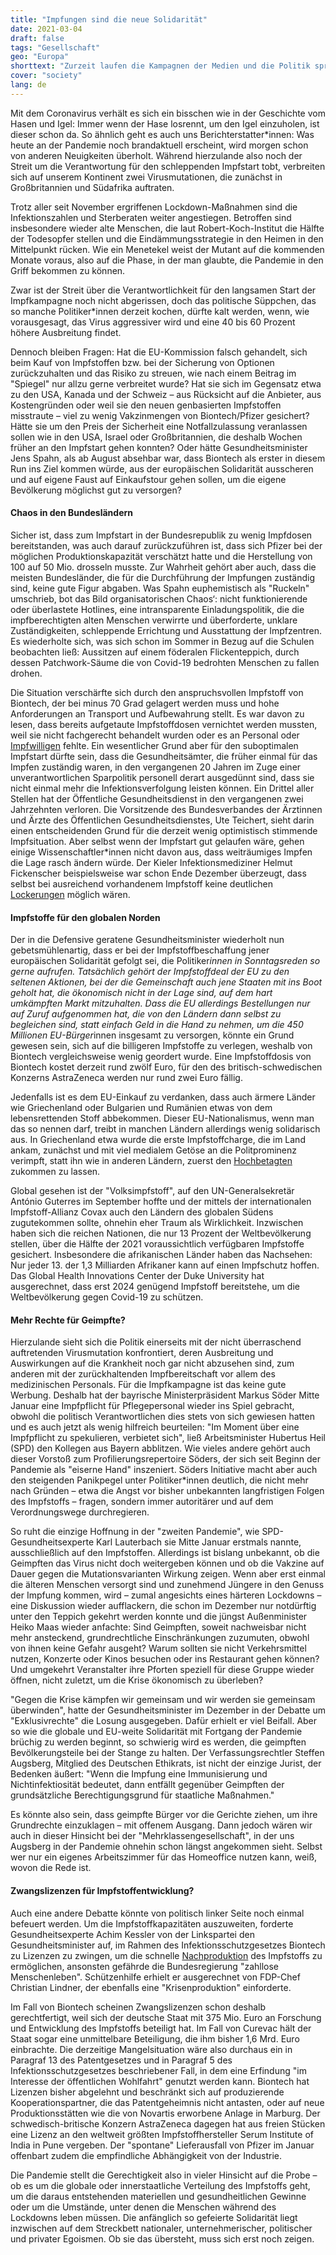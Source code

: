 ```yaml
---
title: "Impfungen sind die neue Solidarität"
date: 2021-03-04
draft: false
tags: "Gesellschaft"
geo: "Europa"
shorttext: "Zurzeit laufen die Kampagnen der Medien und die Politik springt auf. Wer geimpft ist darf wieder Mensch sein, andere sind die neuen Unmenschen."
cover: "society"
lang: de
---
```


Mit dem Coronavirus verhält es sich ein bisschen wie in der Geschichte vom Hasen und Igel: Immer wenn der Hase losrennt, um den Igel einzuholen, ist dieser schon da. So ähnlich geht es auch uns Berichterstatter*innen: Was heute an der Pandemie noch brandaktuell erscheint, wird morgen schon von anderen Neuigkeiten überholt. Während hierzulande also noch der Streit um die Verantwortung für den schleppenden Impfstart tobt, verbreiten sich auf unserem Kontinent zwei Virusmutationen, die zunächst in Großbritannien und Südafrika auftraten.

Trotz aller seit November ergriffenen Lockdown-Maßnahmen sind die Infektionszahlen und Sterberaten weiter angestiegen. Betroffen sind insbesondere wieder alte Menschen, die laut Robert-Koch-Institut die Hälfte der Todesopfer stellen und die Eindämmungsstrategie in den Heimen in den Mittelpunkt rücken. Wie ein Menetekel weist der Mutant auf die kommenden Monate voraus, also auf die Phase, in der man glaubte, die Pandemie in den Griff bekommen zu können.

Zwar ist der Streit über die Verantwortlichkeit für den langsamen Start der Impfkampagne noch nicht abgerissen, doch das politische Süppchen, das so manche Politiker*innen derzeit kochen, dürfte kalt werden, wenn, wie vorausgesagt, das Virus aggressiver wird und eine 40 bis 60 Prozent höhere Ausbreitung findet.

Dennoch bleiben Fragen: Hat die EU-Kommission falsch gehandelt, sich beim Kauf von Impfstoffen bzw. bei der Sicherung von Optionen zurückzuhalten und das Risiko zu streuen, wie nach einem Beitrag im "Spiegel" nur allzu gerne verbreitet wurde? Hat sie sich im Gegensatz etwa zu den USA, Kanada und der Schweiz – aus Rücksicht auf die Anbieter, aus Kostengründen oder weil sie den neuen genbasierten Impfstoffen misstraute – viel zu wenig Vakzinmengen von Biontech/Pfizer gesichert? Hätte sie um den Preis der Sicherheit eine Notfallzulassung veranlassen sollen wie in den USA, Israel oder Großbritannien, die deshalb Wochen früher an den Impfstart gehen konnten? Oder hätte Gesundheitsminister Jens Spahn, als ab August absehbar war, dass Biontech als erster in diesem Run ins Ziel kommen würde, aus der europäischen Solidarität ausscheren und auf eigene Faust auf Einkaufstour gehen sollen, um die eigene Bevölkerung möglichst gut zu versorgen?

#### Chaos in den Bundesländern

Sicher ist, dass zum Impfstart in der Bundesrepublik zu wenig Impfdosen bereitstanden, was auch darauf zurückzuführen ist, dass sich Pfizer bei der möglichen Produktionskapazität verschätzt hatte und die Herstellung von 100 auf 50 Mio. drosseln musste. Zur Wahrheit gehört aber auch, dass die meisten Bundesländer, die für die Durchführung der Impfungen zuständig sind, keine gute Figur abgaben. Was Spahn euphemistisch als "Ruckeln" umschrieb, bot das Bild organisatorischen Chaos‘: nicht funktionierende oder überlastete Hotlines, eine intransparente Einladungspolitik, die die impfberechtigten alten Menschen verwirrte und überforderte, unklare Zuständigkeiten, schleppende Errichtung und Ausstattung der Impfzentren. Es wiederholte sich, was sich schon im Sommer in Bezug auf die Schulen beobachten ließ: Aussitzen auf einem föderalen Flickenteppich, durch dessen Patchwork-Säume die von Covid-19 bedrohten Menschen zu fallen drohen.

Die Situation verschärfte sich durch den anspruchsvollen Impfstoff von Biontech, der bei minus 70 Grad gelagert werden muss und hohe Anforderungen an Transport und Aufbewahrung stellt. Es war davon zu lesen, dass bereits aufgetaute Impfstoffdosen vernichtet werden mussten, weil sie nicht fachgerecht behandelt wurden oder es an Personal oder [Impfwilligen](https://www.tagesspiegel.de/berlin/kritik-an-berliner-impfzentrum-es-fehlt-nicht-der-impfstoff-es-fehlt-an-menschen-die-sich-impfen-lassen/26788312.html "Es fehlt nicht der Impfstoff, es fehlt an Menschen, die sich impfen lassen") fehlte. Ein wesentlicher Grund aber für den suboptimalen Impfstart dürfte sein, dass die Gesundheitsämter, die früher einmal für das Impfen zuständig waren, in den vergangenen 20 Jahren im Zuge einer unverantwortlichen Sparpolitik personell derart ausgedünnt sind, dass sie nicht einmal mehr die Infektionsverfolgung leisten können. Ein Drittel aller Stellen hat der Öffentliche Gesundheitsdienst in den vergangenen zwei Jahrzehnten verloren. Die Vorsitzende des Bundesverbandes der Ärztinnen und Ärzte des Öffentlichen Gesundheitsdienstes, Ute Teichert, sieht darin einen entscheidenden Grund für die derzeit wenig optimistisch stimmende Impfsituation. Aber selbst wenn der Impfstart gut gelaufen wäre, gehen einige Wissenschaftler*innen nicht davon aus, dass weiträumiges Impfen die Lage rasch ändern würde. Der Kieler Infektionsmediziner Helmut Fickenscher beispielsweise war schon Ende Dezember überzeugt, dass selbst bei ausreichend vorhandenem Impfstoff keine deutlichen [Lockerungen](https://www.rnd.de/gesundheit/experte-zu-corona-impfung-das-impfen-wird-die-epidemie-vorerst-nicht-beeinflussen-6YEH5V4AQUFH272GAOHGFNWU4I.html "Das Impfen wird die Epidemie vorerst nicht beeinflussen") möglich wären.

#### Impfstoffe für den globalen Norden

Der in die Defensive geratene Gesundheitsminister wiederholt nun gebetsmühlenartig, dass er bei der Impfstoffbeschaffung jener europäischen Solidarität gefolgt sei, die Politiker*innen in Sonntagsreden so gerne aufrufen. Tatsächlich gehört der Impfstoffdeal der EU zu den seltenen Aktionen, bei der die Gemeinschaft auch jene Staaten mit ins Boot geholt hat, die ökonomisch nicht in der Lage sind, auf dem hart umkämpften Markt mitzuhalten. Dass die EU allerdings Bestellungen nur auf Zuruf aufgenommen hat, die von den Ländern dann selbst zu begleichen sind, statt einfach Geld in die Hand zu nehmen, um die 450 Millionen EU-Bürger*innen insgesamt zu versorgen, könnte ein Grund gewesen sein, sich auf die billigeren Impfstoffe zu verlegen, weshalb von Biontech vergleichsweise wenig geordert wurde. Eine Impfstoffdosis von Biontech kostet derzeit rund zwölf Euro, für den des britisch-schwedischen Konzerns AstraZeneca werden nur rund zwei Euro fällig.

Jedenfalls ist es dem EU-Einkauf zu verdanken, dass auch ärmere Länder wie Griechenland oder Bulgarien und Rumänien etwas von dem lebensrettenden Stoff abbekommen. Dieser EU-Nationalismus, wenn man das so nennen darf, treibt in manchen Ländern allerdings wenig solidarisch aus. In Griechenland etwa wurde die erste Impfstoffcharge, die im Land ankam, zunächst und mit viel medialem Getöse an die Politprominenz verimpft, statt ihn wie in anderen Ländern, zuerst den [Hochbetagten](https://www.politico.eu/article/greece-coronavirus-vaccine-backlash-government-officials-before-doctors/ "Backlash after Greek government officials get coronavirus jabs before doctors") zukommen zu lassen.

Global gesehen ist der "Volksimpfstoff", auf den UN-Generalsekretär António Guterres im September hoffte und der mittels der internationalen Impfstoff-Allianz Covax auch den Ländern des globalen Südens zugutekommen sollte, ohnehin eher Traum als Wirklichkeit. Inzwischen haben sich die reichen Nationen, die nur 13 Prozent der Weltbevölkerung stellen, über die Hälfte der 2021 voraussichtlich verfügbaren Impfstoffe gesichert. Insbesondere die afrikanischen Länder haben das Nachsehen: Nur jeder 13. der 1,3 Milliarden Afrikaner kann auf einen Impfschutz hoffen. Das Global Health Innovations Center der Duke University hat ausgerechnet, dass erst 2024 genügend Impfstoff bereitstehe, um die Weltbevölkerung gegen Covid-19 zu schützen.

#### Mehr Rechte für Geimpfte?

Hierzulande sieht sich die Politik einerseits mit der nicht überraschend auftretenden Virusmutation konfrontiert, deren Ausbreitung und Auswirkungen auf die Krankheit noch gar nicht abzusehen sind, zum anderen mit der zurückhaltenden Impfbereitschaft vor allem des medizinischen Personals. Für die Impfkampagne ist das keine gute Werbung. Deshalb hat der bayrische Ministerpräsident Markus Söder Mitte Januar eine Impfpflicht für Pflegepersonal wieder ins Spiel gebracht, obwohl die politisch Verantwortlichen dies stets von sich gewiesen hatten und es auch jetzt als wenig hilfreich beurteilen: "Im Moment über eine Impfpflicht zu spekulieren, verbietet sich", ließ Arbeitsminister Hubertus Heil (SPD) den Kollegen aus Bayern abblitzen. Wie vieles andere gehört auch dieser Vorstoß zum Profilierungsrepertoire Söders, der sich seit Beginn der Pandemie als "eiserne Hand" inszeniert. Söders Initiative macht aber auch den steigenden Panikpegel unter Politiker*innen deutlich, die nicht mehr nach Gründen – etwa die Angst vor bisher unbekannten langfristigen Folgen des Impfstoffs – fragen, sondern immer autoritärer und auf dem Verordnungswege durchregieren.

So ruht die einzige Hoffnung in der "zweiten Pandemie", wie SPD-Gesundheitsexperte Karl Lauterbach sie Mitte Januar erstmals nannte, ausschließlich auf den Impfstoffen. Allerdings ist bislang unbekannt, ob die Geimpften das Virus nicht doch weitergeben können und ob die Vakzine auf Dauer gegen die Mutationsvarianten Wirkung zeigen. Wenn aber erst einmal die älteren Menschen versorgt sind und zunehmend Jüngere in den Genuss der Impfung kommen, wird – zumal angesichts eines härteren Lockdowns – eine Diskussion wieder aufflackern, die schon im Dezember nur notdürftig unter den Teppich gekehrt werden konnte und die jüngst Außenminister Heiko Maas wieder anfachte: Sind Geimpften, soweit nachweisbar nicht mehr ansteckend, grundrechtliche Einschränkungen zuzumuten, obwohl von ihnen keine Gefahr ausgeht? Warum sollten sie nicht Verkehrsmittel nutzen, Konzerte oder Kinos besuchen oder ins Restaurant gehen können? Und umgekehrt Veranstalter ihre Pforten speziell für diese Gruppe wieder öffnen, nicht zuletzt, um die Krise ökonomisch zu überleben?

"Gegen die Krise kämpfen wir gemeinsam und wir werden sie gemeinsam überwinden", hatte der Gesundheitsminister im Dezember in der Debatte um "Exklusivrechte" die Losung ausgegeben. Dafür erhielt er viel Beifall. Aber so wie die globale und EU-weite Solidarität mit Fortgang der Pandemie brüchig zu werden beginnt, so schwierig wird es werden, die geimpften Bevölkerungsteile bei der Stange zu halten. Der Verfassungsrechtler Steffen Augsberg, Mitglied des Deutschen Ethikrats, ist nicht der einzige Jurist, der Bedenken äußert: "Wenn die Impfung eine Immunisierung und Nichtinfektiosität bedeutet, dann entfällt gegenüber Geimpften der grundsätzliche Berechtigungsgrund für staatliche Maßnahmen."

Es könnte also sein, dass geimpfte Bürger vor die Gerichte ziehen, um ihre Grundrechte einzuklagen – mit offenem Ausgang. Dann jedoch wären wir auch in dieser Hinsicht bei der "Mehrklassengesellschaft", in der uns Augsberg in der Pandemie ohnehin schon längst angekommen sieht. Selbst wer nur ein eigenes Arbeitszimmer für das Homeoffice nutzen kann, weiß, wovon die Rede ist.

#### Zwangslizenzen für Impfstoffentwicklung?

Auch eine andere Debatte könnte von politisch linker Seite noch einmal befeuert werden. Um die Impfstoffkapazitäten auszuweiten, forderte Gesundheitsexperte Achim Kessler von der Linkspartei den Gesundheitsminister auf, im Rahmen des Infektionsschutzgesetzes Biontech zu Lizenzen zu zwingen, um die schnelle [Nachproduktion](https://www.spiegel.de/politik/deutschland/linke-wollen-biontech-zwingen-impfstoff-lizenzen-herauszugeben-a-108e3b05-7b41-42df-9cc0-27b66b6f08ea "Linke wollen Biontech zwingen, Lizenzen herauszugeben") des Impfstoffs zu ermöglichen, ansonsten gefährde die Bundesregierung "zahllose Menschenleben". Schützenhilfe erhielt er ausgerechnet von FDP-Chef Christian Lindner, der ebenfalls eine "Krisenproduktion" einforderte.

Im Fall von Biontech scheinen Zwangslizenzen schon deshalb gerechtfertigt, weil sich der deutsche Staat mit 375 Mio. Euro an Forschung und Entwicklung des Impfstoffs beteiligt hat. Im Fall von Curevac hält der Staat sogar eine unmittelbare Beteiligung, die ihm bisher 1,6 Mrd. Euro einbrachte. Die derzeitige Mangelsituation wäre also durchaus ein in Paragraf 13 des Patentgesetzes und in Paragraf 5 des Infektionsschutzgesetzes beschriebener Fall, in dem eine Erfindung "im Interesse der öffentlichen Wohlfahrt" genutzt werden kann. Biontech hat Lizenzen bisher abgelehnt und beschränkt sich auf produzierende Kooperationspartner, die das Patentgeheimnis nicht antasten, oder auf neue Produktionsstätten wie die von Novartis erworbene Anlage in Marburg. Der schwedisch-britische Konzern AstraZeneca dagegen hat aus freien Stücken eine Lizenz an den weltweit größten Impfstoffhersteller Serum Institute of India in Pune vergeben. Der "spontane" Lieferausfall von Pfizer im Januar offenbart zudem die empfindliche Abhängigkeit von der Industrie.

Die Pandemie stellt die Gerechtigkeit also in vieler Hinsicht auf die Probe – ob es um die globale oder innerstaatliche Verteilung des Impfstoffs geht, um die daraus entstehenden materiellen und gesundheitlichen Gewinne oder um die Umstände, unter denen die Menschen während des Lockdowns leben müssen. Die anfänglich so gefeierte Solidarität liegt inzwischen auf dem Streckbett nationaler, unternehmerischer, politischer und privater Egoismen. Ob sie das übersteht, muss sich erst noch zeigen.
